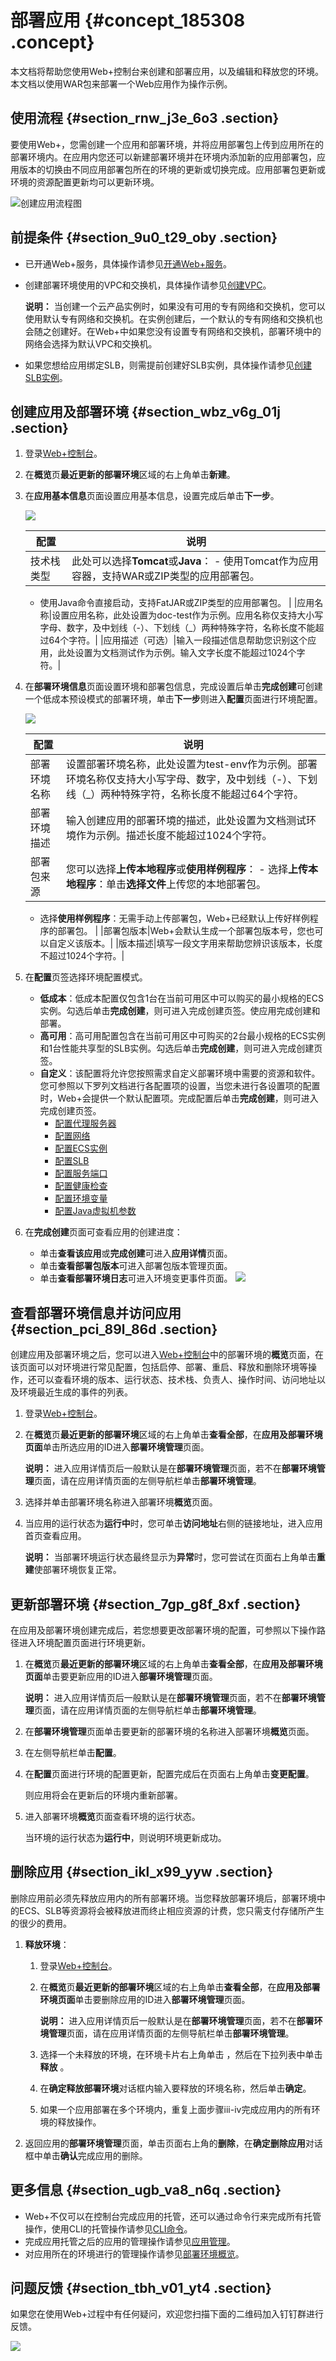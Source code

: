 # 部署应用 {#concept_185308 .concept}

本文档将帮助您使用Web+控制台来创建和部署应用，以及编辑和释放您的环境。本文档以使用WAR包来部署一个Web应用作为操作示例。

## 使用流程 {#section_rnw_j3e_6o3 .section}

要使用Web+，您需创建一个应用和部署环境，并将应用部署包上传到应用所在的部署环境内。在应用内您还可以新建部署环境并在环境内添加新的应用部署包，应用版本的切换由不同应用部署包所在的环境的更新或切换完成。应用部署包更新或环境的资源配置更新均可以更新环境。

![](../DNWEBX19101699/images/46331_zh-CN.png "创建应用流程图")

## 前提条件 {#section_9u0_t29_oby .section}

-   已开通Web+服务，具体操作请参见[开通Web+服务](../cn.zh-CN/准备工作/开通相关服务并授权.md#section_e7m_lmj_c0l)。
-   创建部署环境使用的VPC和交换机，具体操作请参见[创建VPC](../../SP_22/DNVPC11885991/ZH-CN_TP_2434_V13.dita#concept_isl_ghv_rdb)。

    **说明：** 当创建一个云产品实例时，如果没有可用的专有网络和交换机，您可以使用默认专有网络和交换机。在实例创建后，一个默认的专有网络和交换机也会随之创建好。在Web+中如果您没有设置专有网络和交换机，部署环境中的网络会选择为默认VPC和交换机。

-   如果您想给应用绑定SLB，则需提前创建好SLB实例，具体操作请参见[创建SLB实例](../../SP_23/DNslb1830593/ZH-CN_TP_15700_V7.dita#task_bh5_dll_vdb)。

## 创建应用及部署环境 {#section_wbz_v6g_01j .section}

1.  登录[Web+控制台](https://webplus.console.aliyun.com)。
2.  在**概览**页**最近更新的部署环境**区域的右上角单击**新建**。
3.  在**应用基本信息**页面设置应用基本信息，设置完成后单击**下一步**。

    ![](http://static-aliyun-doc.oss-cn-hangzhou.aliyuncs.com/assets/img/159334/156092893546505_zh-CN.png)

    |配置|说明|
    |--|--|
    |技术栈类型|此处可以选择**Tomcat**或**Java**：     -   使用Tomcat作为应用容器，支持WAR或ZIP类型的应用部署包。
    -   使用Java命令直接启动，支持FatJAR或ZIP类型的应用部署包。
 |
    |应用名称|设置应用名称，此处设置为doc-test作为示例。应用名称仅支持大小写字母、数字，及中划线（-）、下划线（\_）两种特殊字符，名称长度不能超过64个字符。|
    |应用描述（可选）|输入一段描述信息帮助您识别这个应用，此处设置为文档测试作为示例。输入文字长度不能超过1024个字符。|

4.  在**部署环境信息**页面设置环境和部署包信息，完成设置后单击**完成创建**可创建一个低成本预设模式的部署环境，单击**下一步**则进入**配置**页面进行环境配置。

    ![](http://static-aliyun-doc.oss-cn-hangzhou.aliyuncs.com/assets/img/159334/156092893546579_zh-CN.png)

    |配置|说明|
    |--|--|
    |部署环境名称|设置部署环境名称，此处设置为test-env作为示例。部署环境名称仅支持大小写字母、数字，及中划线（-）、下划线（\_）两种特殊字符，名称长度不能超过64个字符。|
    |部署环境描述|输入创建应用的部署环境的描述，此处设置为文档测试环境作为示例。描述长度不能超过1024个字符。|
    |部署包来源|您可以选择**上传本地程序**或**使用样例程序**：     -   选择**上传本地程序**：单击**选择文件**上传您的本地部署包。
    -   选择**使用样例程序**：无需手动上传部署包，Web+已经默认上传好样例程序的部署包。
 |
    |部署包版本|Web+会默认生成一个部署包版本号，您也可以自定义该版本。|
    |版本描述|填写一段文字用来帮助您辨识该版本，长度不超过1024个字符。|

5.  在**配置**页签选择环境配置模式。
    -   **低成本**：低成本配置仅包含1台在当前可用区中可以购买的最小规格的ECS实例。勾选后单击**完成创建**，则可进入完成创建页签。使应用完成创建和部署。
    -   **高可用**：高可用配置包含在当前可用区中可购买的2台最小规格的ECS实例和1台性能共享型的SLB实例。勾选后单击**完成创建**，则可进入完成创建页签。
    -   **自定义**：该配置将允许您按照需求自定义部署环境中需要的资源和软件。您可参照以下罗列文档进行各配置项的设置，当您未进行各设置项的配置时，Web+会提供一个默认配置项。完成配置后单击**完成创建**，则可进入完成创建页签。
        -   [配置代理服务器](../DNICMS19100636/ZH-CN_TP_221977_V1.dita)
        -   [配置网络](../DNICMS19100636/ZH-CN_TP_222006_V1.dita)
        -   [配置ECS实例](../DNICMS19100636/ZH-CN_TP_218944_V1.dita)
        -   [配置SLB](../DNICMS19100636/ZH-CN_TP_223010_V1.dita)
        -   [配置服务端口](../DNICMS19100636/ZH-CN_TP_223014_V1.dita)
        -   [配置健康检查](../DNICMS19100636/ZH-CN_TP_223015_V1.dita)
        -   [配置环境变量](../DNICMS19100636/ZH-CN_TP_223016_V1.dita)
        -   [配置Java虚拟机参数](../DNICMS19100636/ZH-CN_TP_223017_V1.dita#concept_270235)
6.  在**完成创建**页面可查看应用的创建进度：

    -   单击**查看该应用**或**完成创建**可进入**应用详情**页面。
    -   单击**查看部署包版本**可进入部署包版本管理页面。
    -   单击**查看部署环境日志**可进入环境变更事件页面。
    ![](http://static-aliyun-doc.oss-cn-hangzhou.aliyuncs.com/assets/img/217610/156092893549173_zh-CN.png)


## 查看部署环境信息并访问应用 {#section_pci_89l_86d .section}

创建应用及部署环境之后，您可以进入[Web+控制台](https://webplus.console.aliyun.com)中的部署环境的**概览**页面，在该页面可以对环境进行常见配置，包括启停、部署、重启、释放和删除环境等操作，还可以查看环境的版本、运行状态、技术栈、负责人、操作时间、访问地址以及环境最近生成的事件的列表。

1.  登录[Web+控制台](https://webplus.console.aliyun.com)。
2.  在**概览**页**最近更新的部署环境**区域的右上角单击**查看全部**，在**应用及部署环境页面**单击所选应用的ID进入**部署环境管理**页面。

    **说明：** 进入应用详情页后一般默认是在**部署环境管理**页面，若不在**部署环境管理**页面，请在应用详情页面的左侧导航栏单击**部署环境管理**。

3.  选择并单击部署环境名称进入部署环境**概览**页面。
4.  当应用的运行状态为**运行中**时，您可单击**访问地址**右侧的链接地址，进入应用首页查看应用。

    **说明：** 当部署环境运行状态最终显示为**异常**时，您可尝试在页面右上角单击**重建**使部署环境恢复正常。


## 更新部署环境 {#section_7gp_g8f_8xf .section}

在应用及部署环境创建完成后，若您想要更改部署环境的配置，可参照以下操作路径进入环境配置页面进行环境更新。

1.  在**概览**页**最近更新的部署环境**区域的右上角单击**查看全部**，在**应用及部署环境页面**单击要更新应用的ID进入**部署环境管理**页面。

    **说明：** 进入应用详情页后一般默认是在**部署环境管理**页面，若不在**部署环境管理**页面，请在应用详情页面的左侧导航栏单击**部署环境管理**。

2.  在**部署环境管理**页面单击要更新的部署环境的名称进入部署环境**概览**页面。
3.  在左侧导航栏单击**配置**。
4.  在**配置**页面进行环境的配置更新，配置完成后在页面右上角单击**变更配置**。

    则应用将会在更新后的环境内重新部署。

5.  进入部署环境**概览**页面查看环境的运行状态。

    当环境的运行状态为**运行中**，则说明环境更新成功。


## 删除应用 {#section_ikl_x99_yyw .section}

删除应用前必须先释放应用内的所有部署环境。当您释放部署环境后，部署环境中的ECS、SLB等资源将会被释放进而终止相应资源的计费，您只需支付存储所产生的很少的费用。

1.  **释放环境**：
    1.  登录[Web+控制台](https://webplus.console.aliyun.com)。
    2.  在**概览**页**最近更新的部署环境**区域的右上角单击**查看全部**，在**应用及部署环境页面**单击要删除应用的ID进入**部署环境管理**页面。

        **说明：** 进入应用详情页后一般默认是在**部署环境管理**页面，若不在**部署环境管理**页面，请在应用详情页面的左侧导航栏单击**部署环境管理**。

    3.  选择一个未释放的环境，在环境卡片右上角单击 ，然后在下拉列表中单击**释放** 。
    4.  在**确定释放部署环境**对话框内输入要释放的环境名称，然后单击**确定**。
    5.  如果一个应用部署在多个环境内，重复上面步骤iii-iv完成应用内的所有环境的释放操作。
2.  返回应用的**部署环境管理**页面，单击页面右上角的**删除**，在**确定删除应用**对话框中单击**确认**完成应用的删除。

## 更多信息 {#section_ugb_va8_n6q .section}

-   Web+不仅可以在控制台完成应用的托管，还可以通过命令行来完成所有托管操作，使用CLI的托管操作请参见[CLI命令](../DNICMS19100639/ZH-CN_TP_161078_V1.dita)。
-   完成应用托管之后的应用的管理操作请参见[应用管理](../DNICMS19100635/ZH-CN_TP_163214_V1.dita)。
-   对应用所在的环境进行的管理操作请参见[部署环境概览](../DNICMS19100636/ZH-CN_TP_163212_V1.dita)。

## 问题反馈 {#section_tbh_v01_yt4 .section}

如果您在使用Web+过程中有任何疑问，欢迎您扫描下面的二维码加入钉钉群进行反馈。

![](http://static-aliyun-doc.oss-cn-hangzhou.aliyuncs.com/assets/img/159334/156092893549278_zh-CN.jpg)

